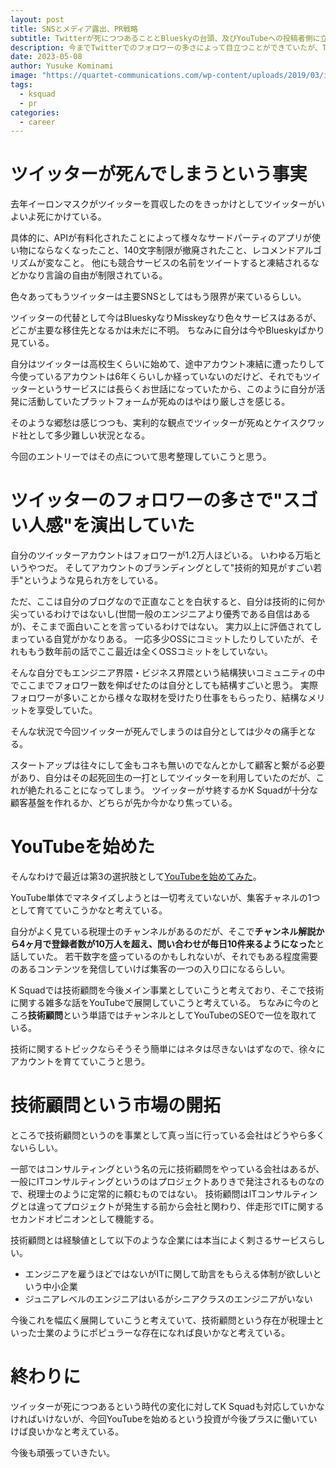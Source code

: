 ```yaml
---
layout: post
title: SNSとメディア露出、PR戦略
subtitle: Twitterが死につつあることとBlueskyの台頭、及びYouTubeへの投稿者側に立つこと
description: 今までTwitterでのフォロワーの多さによって目立つことができていたが、Twitterが死につつあることで戦略を考えなければいけない
date: 2023-05-08
author: Yusuke Kominami
image: "https://quartet-communications.com/wp-content/uploads/2019/03/instagram-3288412_1280.png"
tags:
  - ksquad
  - pr
categories:
  - career
---
```


# ツイッターが死んでしまうという事実

去年イーロンマスクがツイッターを買収したのをきっかけとしてツイッターがいよいよ死にかけている。

具体的に、APIが有料化されたことによって様々なサードパーティのアプリが使い物にならなくなったこと、140文字制限が撤廃されたこと、レコメンドアルゴリズムが変なこと。
他にも競合サービスの名前をツイートすると凍結されるなどかなり言論の自由が制限されている。

色々あってもうツイッターは主要SNSとしてはもう限界が来ているらしい。

ツイッターの代替として今はBlueskyなりMisskeyなり色々サービスはあるが、どこが主要な移住先となるかは未だに不明。
ちなみに自分は今やBlueskyばかり見ている。

自分はツイッターは高校生くらいに始めて、途中アカウント凍結に遭ったりして今使っているアカウントは6年くらいしか経っていないのだけど、それでもツイッターというサービスには長らくお世話になっていたから、このように自分が活発に活動していたプラットフォームが死ぬのはやはり厳しさを感じる。

そのような郷愁は感じつつも、実利的な観点でツイッターが死ぬとケイスクワッド社として多少難しい状況となる。

今回のエントリーではその点について思考整理していこうと思う。

# ツイッターのフォロワーの多さで"スゴい人感"を演出していた

自分のツイッターアカウントはフォロワーが1.2万人ほどいる。
いわゆる万垢というやつだ。
そしてアカウントのブランディングとして"技術的知見がすごい若手"というような見られ方をしている。

ただ、ここは自分のブログなので正直なことを白状すると、自分は技術的に何か尖っているわけではないし(世間一般のエンジニアより優秀である自信はあるが)、そこまで面白いことを言っているわけではない。
実力以上に評価されてしまっている自覚がかなりある。
一応多少OSSにコミットしたりしていたが、それももう数年前の話でここ最近は全くOSSコミットをしていない。

そんな自分でもエンジニア界隈・ビジネス界隈という結構狭いコミュニティの中でここまでフォロワー数を伸ばせたのは自分としても結構すごいと思う。
実際フォロワーが多いことから様々な取材を受けたり仕事をもらったり、結構なメリットを享受していた。

そんな状況で今回ツイッターが死んでしまうのは自分としては少々の痛手となる。

スタートアップは往々にして金もコネも無いのでなんとかして顧客と繋がる必要があり、自分はその起死回生の一打としてツイッターを利用していたのだが、これが絶たれることになってしまう。
ツイッターがサ終するかK Squadが十分な顧客基盤を作れるか、どちらが先か今かなり焦っている。

# YouTubeを始めた

そんなわけで最近は第3の選択肢として[YouTubeを始めてみた](https://www.youtube.com/@tech-advisor)。

YouTube単体でマネタイズしようとは一切考えていないが、集客チャネルの1つとして育てていこうかなと考えている。

自分がよく見ている税理士のチャンネルがあるのだが、そこで**チャンネル解説から4ヶ月で登録者数が10万人を超え、問い合わせが毎日10件来るようになった**と話していた。
若干数字を盛っているのかもしれないが、それでもある程度需要のあるコンテンツを発信していけば集客の一つの入り口になるらしい。

K Squadでは技術顧問を今後メイン事業としていこうと考えており、そこで技術に関する雑多な話をYouTubeで展開していこうと考えている。
ちなみに今のところ**技術顧問**という単語ではチャンネルとしてYouTubeのSEOで一位を取れている。

技術に関するトピックならそうそう簡単にはネタは尽きないはずなので、徐々にアカウントを育てていこうと思う。

# 技術顧問という市場の開拓

ところで技術顧問というのを事業として真っ当に行っている会社はどうやら多くないらしい。

一部ではコンサルティングという名の元に技術顧問をやっている会社はあるが、一般にITコンサルティングというのはプロジェクトありきで発注されるものなので、税理士のように定常的に頼むものではない。
技術顧問はITコンサルティングとは違ってプロジェクトが発生する前から会社と関わり、伴走形でITに関するセカンドオピニオンとして機能する。

技術顧問とは経験値として以下のような企業には本当によく刺さるサービスらしい。

- エンジニアを雇うほどではないがITに関して助言をもらえる体制が欲しいという中小企業
- ジュニアレベルのエンジニアはいるがシニアクラスのエンジニアがいない

今後これを幅広く展開していこうと考えていて、技術顧問という存在が税理士といった士業のようにポピュラーな存在になれば良いかなと考えている。

# 終わりに

ツイッターが死につつあるという時代の変化に対してK Squadも対応していかなければいけないが、今回YouTubeを始めるという投資が今後プラスに働いていけば良いかなと考えている。

今後も頑張っていきたい。
